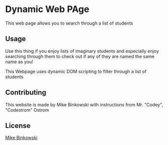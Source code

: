 # Dynamic Web PAge

This web page allows you to search through a list of students


## Usage

Use this thing if you enjoy lists of imaginary students and especially enjoy searching through them to check out if any of they are named the same name as you!

This Webpage uses dynamic DOM scripting to filter through a list of students


## Contributing
This website is made by Mike Binkowski with instructions from Mr. "Codey", "Codestrom" Ostrom

## License
[Mike Binkowski](https://vignette.wikia.nocookie.net/pixar/images/3/38/Mike1.png/revision/latest?cb=20170807223616)